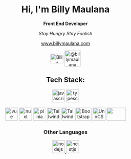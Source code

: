<h1 align="center">Hi, I'm Billy Maulana</h1>
<p align="center"><b>Front End Developer</b></p>
<p align="center"><i>Stay Hungry Stay Foolish</i></p>
<p align="center"><a href="https://billymaulana.com/">www.billymaulana.com</a></p>

<p align="center">
<a href="https://linkedin.com/in/billymaulana" target="blank"><img align="center" src="https://raw.githubusercontent.com/rahuldkjain/github-profile-readme-generator/master/src/images/icons/Social/linked-in-alt.svg" alt="Billy Maulana" height="30" width="40" /></a>
<a href="https://medium.com/@billymaulana" target="blank"><img align="center" src="https://seekvectorlogo.com/wp-content/uploads/2021/12/medium-vector-logo-2021.png" alt="@billymaulana" height="50"/></a>
</p>



<h2 align="center">Tech Stack:</h3>
<p align="center">
<a href="https://www.javascript.com/" target="_blank" rel="noreferrer"> <img src="https://upload.wikimedia.org/wikipedia/commons/6/6a/JavaScript-logo.png" alt="javascript" width="40" height="40"/></a>
<a href="https://www.typescriptlang.org" target="_blank" rel="noreferrer"> <img src="https://upload.wikimedia.org/wikipedia/commons/4/4c/Typescript_logo_2020.svg" alt="typescript" width="40" height="40"/> </a>
</p>

<p align="center">
<a href="https://vuejs.org/" target="_blank" rel="noreferrer"> <img src="https://vuejs.org/images/logo.png" alt="vue" width="40" height="40"/></a>
<a href="https://v3.nuxtjs.org/" target="_blank" rel="noreferrer"> <img src="https://avatars.githubusercontent.com/u/23360933?s=280&v=4" alt="nuxt" width="40" height="40"/></a> 
<a href="https://pinia.vuejs.org/" target="_blank" rel="noreferrer"> <img src="https://pinia.vuejs.org/logo.svg" alt="pinia" width="40" height="40"/> </a> 
<a href="https://windicss.org/ " target="_blank" rel="noreferrer"> <img src="https://windicss.org/assets/logo.svg " alt="Tailwind" width="40" height="40"/></a>
<a href="https://tailwindcss.com/" target="_blank" rel="noreferrer"> <img src="https://www.vectorlogo.zone/logos/tailwindcss/tailwindcss-icon.svg" alt="Tailwind" width="40" height="40"/> </a>
<a href="https://getbootstrap.com/" target="_blank" rel="noreferrer"> <img src="https://getbootstrap.com/docs/5.0/assets/brand/bootstrap-logo.svg" alt="Bootstrap" width="50" height="40"/> </a>  
<a href="https://uno.antfu.me/ " target="_blank" rel="noreferrer"> <img src="https://raw.githubusercontent.com/unocss/unocss/main/playground/public/icon-gray.svg" alt="UnoCSS" width="40" height="40"/></a>
<a href="https://sass-lang.com/"><img src="https://upload.wikimedia.org/wikipedia/commons/thumb/9/96/Sass_Logo_Color.svg/1280px-Sass_Logo_Color.svg.png"  width="60" height="40"/></a>



<h3 align="center">Other Languages</h3>
<p align="center">
<a href="https://nodejs.org/en/" target="_blank" rel="noreferrer"> <img src="https://upload.wikimedia.org/wikipedia/commons/d/d9/Node.js_logo.svg" alt="nodejs" width="40" height="40"/> </a>
<a href="https://nestjs.com/" target="_blank" rel="noreferrer"> <img src="https://d33wubrfki0l68.cloudfront.net/e937e774cbbe23635999615ad5d7732decad182a/26072/logo-small.ede75a6b.svg" alt="nestjs" width="40" height="40"/> </a>
</p>
